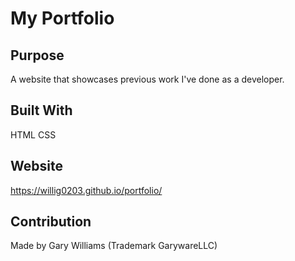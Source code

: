 # My Portfolio

## Purpose
A website that showcases previous work I've done as a developer.

## Built With
HTML
CSS

## Website
https://willig0203.github.io/portfolio/

## Contribution
Made by Gary Williams (Trademark GarywareLLC)
